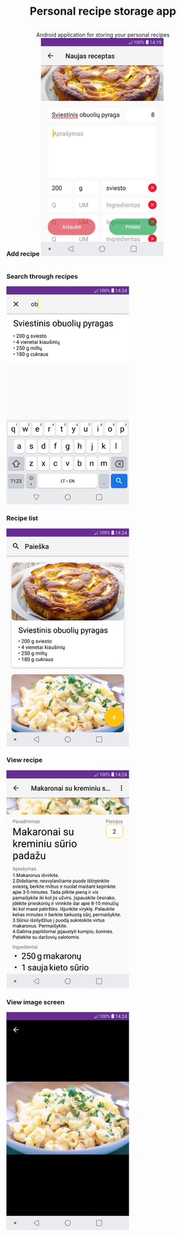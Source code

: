 <div align="center">
 <h1>Personal recipe storage app</h1><br>
Android application for storing your personal recipes
</div>
 
 <div style="display: inline-block;">
  <h3 style="display: inline-block;">Add recipe</h3>
  <img src="https://raw.githubusercontent.com/Airidasz/personal-recipe-app/master/appImages/add.png" width="320"/>
 </div>
  <div style="display: inline-block;">
  <h3>Search through recipes</h3>
  <img src="https://raw.githubusercontent.com/Airidasz/personal-recipe-app/master/appImages/search.png" width="320" />
 </div>
  
<p float="left">
    <h3>Recipe list</h3>
    <img src="https://raw.githubusercontent.com/Airidasz/personal-recipe-app/master/appImages/list.png"  width="320" /> 
    <h3>View recipe</h3>
    <img src="https://raw.githubusercontent.com/Airidasz/personal-recipe-app/master/appImages/view.png" width="320"/>
</p>
  
<p float="left">
    <h3>View image screen</h3>
    <img src="https://raw.githubusercontent.com/Airidasz/personal-recipe-app/master/appImages/view_image.png" width="320"/>
</p>
